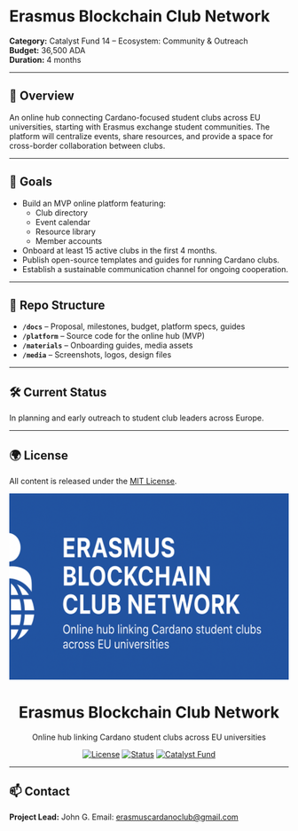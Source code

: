 # Erasmus Blockchain Club Network

**Category:** Catalyst Fund 14 – Ecosystem: Community & Outreach  
**Budget:** 36,500 ADA  
**Duration:** 4 months  

---

## 📌 Overview
An online hub connecting Cardano-focused student clubs across EU universities, starting with Erasmus exchange student communities. The platform will centralize events, share resources, and provide a space for cross-border collaboration between clubs.

---

## 🎯 Goals
- Build an MVP online platform featuring:
  - Club directory
  - Event calendar
  - Resource library
  - Member accounts
- Onboard at least 15 active clubs in the first 4 months.
- Publish open-source templates and guides for running Cardano clubs.
- Establish a sustainable communication channel for ongoing cooperation.

---

## 📂 Repo Structure
- **`/docs`** – Proposal, milestones, budget, platform specs, guides
- **`/platform`** – Source code for the online hub (MVP)
- **`/materials`** – Onboarding guides, media assets
- **`/media`** – Screenshots, logos, design files

---

## 🛠 Current Status
In planning and early outreach to student club leaders across Europe.

---

## 🌍 License
All content is released under the [MIT License](LICENSE).

<p align="center">
  <img src="banner.png" alt="Erasmus Blockchain Club Network Banner" width="800">
</p>

<h1 align="center">Erasmus Blockchain Club Network</h1>
<p align="center">
  Online hub linking Cardano student clubs across EU universities
</p>

<p align="center">
  <a href="#"><img src="https://img.shields.io/badge/License-MIT-blue.svg" alt="License"></a>
  <a href="#"><img src="https://img.shields.io/badge/status-planning-yellow" alt="Status"></a>
  <a href="#"><img src="https://img.shields.io/badge/Catalyst-Fund14-orange" alt="Catalyst Fund"></a>
</p>


---

## 📫 Contact
**Project Lead:** John G.
Email: erasmuscardanoclub@gmail.com
